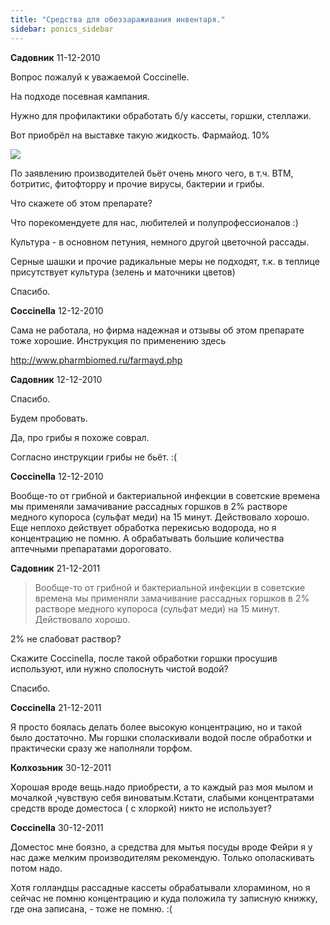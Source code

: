 ```yaml
---
title: "Средства для обеззараживания инвентаря."
sidebar: ponics_sidebar
---
```


**Садовник** 11-12-2010

Вопрос пожалуй к уважаемой Coccinelle.

На подходе посевная кампания.

Нужно для профилактики обработать б/у кассеты, горшки, стеллажи.

Вот приобрёл на выставке такую жидкость. Фармайод. 10%

![](http://smartagro.ru/wp-content/uploads/2010/12/Изображение-005-e1292095696110.jpg)

По заявлению производителей бьёт очень много чего, в т.ч. ВТМ, ботритис, фитофторру и прочие вирусы, бактерии и грибы.

Что скажете об этом препарате?

Что порекомендуете для нас, любителей и полупрофессионалов :)

Культура - в основном петуния, немного другой цветочной рассады.

Серные шашки и прочие радикальные меры не подходят, т.к. в теплице присутствует культура (зелень и маточники цветов)

Спасибо.


**Coccinella** 12-12-2010

Сама не работала, но фирма надежная и отзывы об этом препарате тоже хорошие. Инструкция по применению здесь

http://www.pharmbiomed.ru/farmayd.php


**Садовник** 12-12-2010

Спасибо.

Будем пробовать.

Да, про грибы я похоже соврал.

Согласно инструкции грибы не бьёт. :(


**Coccinella** 12-12-2010

Вообще-то от грибной и бактериальной инфекции в советские времена мы применяли замачивание рассадных горшков в 2% растворе медного купороса (сульфат меди) на 15 минут. Действовало хорошо. Еще неплохо действует обработка перекисью водорода, но я концентрацию не помню. А обрабатывать большие количества аптечными препаратами дороговато.


**Садовник** 21-12-2011

> Вообще-то от грибной и бактериальной инфекции в советские времена мы применяли замачивание рассадных горшков в 2% растворе медного купороса (сульфат меди) на 15 минут. Действовало хорошо. 

2% не слабоват раствор?

Скажите Coccinella, после такой обработки горшки просушив используют, или нужно сполоснуть чистой водой?

Спасибо.


**Coccinella** 21-12-2011

Я просто боялась делать более высокую концентрацию, но и такой было достаточно. Мы горшки споласкивали водой после обработки и практически сразу же наполняли торфом. 


**Колхозьник** 30-12-2011

Хорошая вроде вещь.надо приобрести, а то каждый раз моя мылом и мочалкой ,чувствую себя виноватым.Кстати, слабыми концентратами средств вроде доместоса ( с хлоркой) никто не использует?


**Coccinella** 30-12-2011

Доместос мне боязно, а средства для мытья посуды вроде Фейри я у нас даже мелким производителям рекомендую. Только ополаскивать потом надо. 

Хотя голландцы рассадные кассеты обрабатывали хлорамином, но я сейчас не помню концентрацию и куда положила ту записную книжку, где она записана, - тоже не помню. :(



